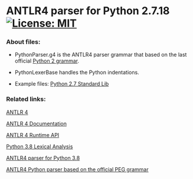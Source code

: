 # ANTLR4 parser for Python 2.7.18 &nbsp; [![License: MIT](https://img.shields.io/badge/License-MIT-yellow.svg)](https://opensource.org/licenses/MIT)

### About files:
 - PythonParser.g4
   is the ANTLR4 parser grammar that based on the last official [Python 2 grammar](https://docs.python.org/3.8/reference/grammar.html).

 - PythonLexerBase
   handles the Python indentations.
   
 - Example files: [Python 2.7 Standard Lib](https://github.com/certik/python-2.7/tree/master/Lib)


### Related links:
[ANTLR 4](https://www.antlr.org/)

[ANTLR 4 Documentation](https://github.com/antlr/antlr4/tree/master/doc)

[ANTLR 4 Runtime API](https://www.antlr.org/api/Java/)

[Python 3.8 Lexical Analysis](https://docs.python.org/3.8/reference/lexical_analysis.html)

[ANTLR4 parser for Python 3.8](https://github.com/RobEin/ANTLR4-parser-for-Python-3.8)

[ANTLR4 Python parser based on the official PEG grammar](https://github.com/RobEin/ANTLR4-Python-parser-by-PEG)
